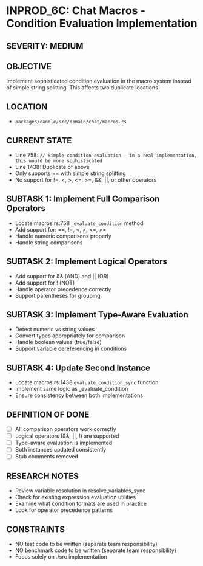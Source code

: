 # INPROD_6C: Chat Macros - Condition Evaluation Implementation

## SEVERITY: MEDIUM

## OBJECTIVE
Implement sophisticated condition evaluation in the macro system instead of simple string splitting. This affects two duplicate locations.

## LOCATION
- `packages/candle/src/domain/chat/macros.rs`

## CURRENT STATE
- Line 758: `// Simple condition evaluation - in a real implementation, this would be more sophisticated`
- Line 1438: Duplicate of above
- Only supports == with simple string splitting
- No support for !=, <, >, <=, >=, &&, ||, or other operators

## SUBTASK 1: Implement Full Comparison Operators
- Locate macros.rs:758 `_evaluate_condition` method
- Add support for: ==, !=, <, >, <=, >=
- Handle numeric comparisons properly
- Handle string comparisons

## SUBTASK 2: Implement Logical Operators
- Add support for && (AND) and || (OR)
- Add support for ! (NOT)
- Handle operator precedence correctly
- Support parentheses for grouping

## SUBTASK 3: Implement Type-Aware Evaluation
- Detect numeric vs string values
- Convert types appropriately for comparison
- Handle boolean values (true/false)
- Support variable dereferencing in conditions

## SUBTASK 4: Update Second Instance
- Locate macros.rs:1438 `evaluate_condition_sync` function
- Implement same logic as _evaluate_condition
- Ensure consistency between both implementations

## DEFINITION OF DONE
- [ ] All comparison operators work correctly
- [ ] Logical operators (&&, ||, !) are supported
- [ ] Type-aware evaluation is implemented
- [ ] Both instances updated consistently
- [ ] Stub comments removed

## RESEARCH NOTES
- Review variable resolution in resolve_variables_sync
- Check for existing expression evaluation utilities
- Examine what condition formats are used in practice
- Look for operator precedence patterns

## CONSTRAINTS
- NO test code to be written (separate team responsibility)
- NO benchmark code to be written (separate team responsibility)
- Focus solely on ./src implementation
